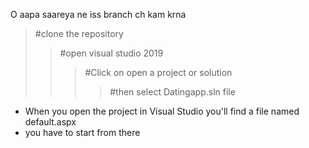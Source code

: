 O aapa saareya ne iss branch ch kam krna

> #clone the repository
>> #open visual studio 2019
>>> #Click on open a project or solution
>>>> #then select Datingapp.sln file



+ When you open the project in Visual Studio you'll find a file named default.aspx
+ you have to start from there
